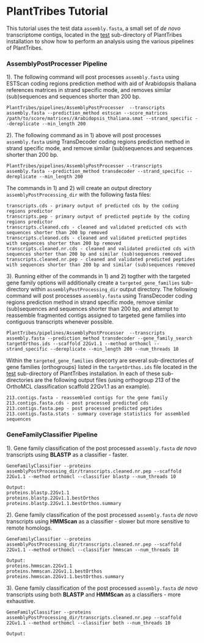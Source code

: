 # PlantTribes Tutorial
This tutorial uses the test data `assembly.fasta`, a small set of *de novo* transcriptome contigs, located in the [test](../test) sub-directory of PlantTribes installation to show how to perform an analysis using the various pipelines of PlantTribes.

### AssemblyPostProcesser Pipeline
1). The following command will post processes `assembly.fasta` using ESTScan coding regions prediction method with aid of Arabidopsis thaliana  references matrices in strand specific mode, and removes similar (sub)sequences and sequences shorter than 200 bp.

`PlantTribes/pipelines/AssemblyPostProcesser  --transcripts assembly.fasta --prediction_method estscan --score_matrices /path/to/score/matrices//Arabidopsis_thaliana.smat --strand_specific --dereplicate --min_length 200`

2). The following command as in 1) above will post processes `assembly.fasta` using TransDecoder coding regions prediction method in strand specific mode, and remove similar (sub)sequences and sequences shorter than 200 bp.

`PlantTribes/pipelines/AssemblyPostProcesser --transcripts assembly.fasta --prediction_method transdecoder --strand_specific --dereplicate --min_length 200`

The commands in 1) and 2) will create an output directory `assemblyPostProcessing_dir` with the following fasta files:
```
transcripts.cds - primary output of predicted cds by the coding regions predictor
transcripts.pep - primary output of predicted peptide by the coding regions predictor
transcripts.cleaned.cds - cleaned and validated predicted cds with sequences shorter than 200 bp removed
transcripts.cleaned.cds - cleaned and validated predicted peptides with sequences shorter than 200 bp removed
transcripts.cleaned.nr.cds - cleaned and validated predicted cds with sequences shorter than 200 bp and similar (sub)sequences removed
transcripts.cleaned.nr.pep - cleaned and validated predicted peptides with sequences shorter than 200 bp and similar (sub)sequences removed
```
3). Running either of the commands in 1) and 2) togther with the targeted gene family options will additionally create a `targeted_gene_families` sub-directory within `assemblyPostProcessing_dir` output directory. The following command will post processes `assembly.fasta` using TransDecoder coding regions prediction method in strand specific mode, remove similar (sub)sequences and sequences shorter than 200 bp, and attempt to reassemble fragmented contigs assigned to targeted gene families into contiguous transcripts whenever possible.

`PlantTribes/pipelines/AssemblyPostProcesser  --transcripts assembly.fasta --prediction_method transdecoder --gene_family_search targetOrthos.ids --scaffold 22Gv1.1 --method orthomcl --strand_specific --dereplicate --min_length 200 --num_threads 10`

Within the `targeted_gene_families` direcorty are several sub-directories of gene families (orthogroups) listed in the `targetOrthos.ids` file located in the [test](../test) sub-directory of PlantTribes installation. In each of these sub-directories are the following output files (using orthogroup 213 of the OrthoMCL classification scaffold 22Gv1.1 as an example).
```
213.contigs.fasta - reassembled contigs for the gene family
213.contigs.fasta.cds - post processed predicted cds
213.contigs.fasta.pep - post processed predicted peptides
213.contigs.fasta.stats - summary coverage statistics for assembled sequences
```

### GeneFamilyClassifier Pipeline
1). Gene family classification of the post processed `assembly.fasta` *de novo* transcripts using **BLASTP** as a classifier - faster.

`GeneFamilyClassifier --proteins assemblyPostProcessing_dir/transcripts.cleaned.nr.pep --scaffold 22Gv1.1 --method orthomcl --classifier blastp --num_threads 10`
```
Output:
proteins.blastp.22Gv1.1
proteins.blastp.22Gv1.1.bestOrthos
proteins.blastp.22Gv1.1.bestOrthos.summary
```
2). Gene family classification of the post processed `assembly.fasta` *de novo* transcripts using **HMMScan** as a classifier - slower but more sensitive to remote homologs.

`GeneFamilyClassifier --proteins assemblyPostProcessing_dir/transcripts.cleaned.nr.pep --scaffold 22Gv1.1 --method orthomcl --classifier hmmscan --num_threads 10`
```
Output:
proteins.hmmscan.22Gv1.1
proteins.hmmscan.22Gv1.1.bestOrthos
proteins.hmmscan.22Gv1.1.bestOrthos.summary
```
3). Gene family classification of the post processed `assembly.fasta` *de novo* transcripts using both **BLASTP** and **HMMScan** as a classifiers - more exhaustive.

`GeneFamilyClassifier --proteins assemblyPostProcessing_dir/transcripts.cleaned.nr.pep --scaffold 22Gv1.1 --method orthomcl --classifier both --num_threads 10`
```
Output:

```
